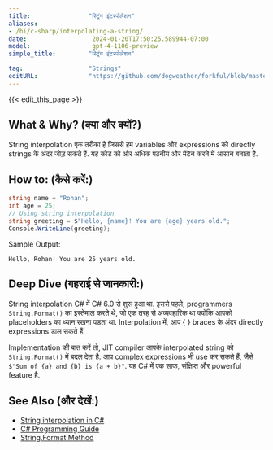 ```yaml
---
title:                "स्ट्रिंग इंटरपोलेशन"
aliases:
- /hi/c-sharp/interpolating-a-string/
date:                  2024-01-20T17:50:25.589944-07:00
model:                 gpt-4-1106-preview
simple_title:         "स्ट्रिंग इंटरपोलेशन"

tag:                  "Strings"
editURL:              "https://github.com/dogweather/forkful/blob/master/content/hi/c-sharp/interpolating-a-string.md"
---
```


{{< edit_this_page >}}

## What & Why? (क्या और क्यों?)
String interpolation एक तरीका है जिससे हम variables और expressions को directly strings के अंदर जोड़ सकते हैं. यह कोड को और अधिक पठनीय और मेंटेन करने में आसान बनाता है.

## How to: (कैसे करें:)
```C#
string name = "Rohan";
int age = 25;
// Using string interpolation
string greeting = $"Hello, {name}! You are {age} years old.";
Console.WriteLine(greeting);
```
Sample Output:
```
Hello, Rohan! You are 25 years old.
```

## Deep Dive (गहराई से जानकारी:)
String interpolation C# में C# 6.0 से शुरू हुआ था. इससे पहले, programmers `String.Format()` का इस्तेमाल करते थे, जो एक तरह से अव्यवहारिक था क्योंकि आपको placeholders का ध्यान रखना पड़ता था. Interpolation में, आप { } braces के अंदर directly expressions डाल सकते हैं.

Implementation की बात करें तो, JIT compiler आपके interpolated string को `String.Format()` में बदल देता है. आप complex expressions भी use कर सकते हैं, जैसे `$"Sum of {a} and {b} is {a + b}"`. यह C# में एक साफ, संक्षिप्त और powerful feature है.

## See Also (और देखें:)
- [String interpolation in C#](https://docs.microsoft.com/en-us/dotnet/csharp/language-reference/tokens/interpolated)
- [C# Programming Guide](https://docs.microsoft.com/en-us/dotnet/csharp/programming-guide/)
- [String.Format Method](https://docs.microsoft.com/en-us/dotnet/api/system.string.format)
